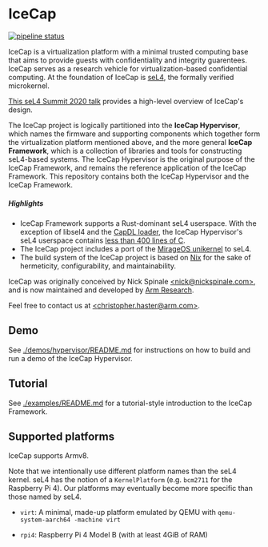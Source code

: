# IceCap

[![pipeline status](https://gitlab.com/arm-research/security/icecap/icecap/badges/main/pipeline.svg)](https://gitlab.com/arm-research/security/icecap/icecap/-/commits/main)

IceCap is a virtualization platform with a minimal trusted computing base that
aims to provide guests with confidentiality and integrity guarentees. IceCap
serves as a research vehicle for virtualization-based confidential computing.
At the foundation of IceCap is [seL4](https://sel4.systems/), the formally
verified microkernel.

[This seL4 Summit 2020 talk](https://nickspinale.com/talks/sel4-summit-2020.html)
provides a high-level overview of IceCap's design.

The IceCap project is logically partitioned into the **IceCap Hypervisor**,
which names the firmware and supporting components which together form the
virtualization platform mentioned above, and the more general **IceCap
Framework**, which is a collection of libraries and tools for constructing
seL4-based systems.  The IceCap Hypervisor is the original purpose of the IceCap
Framework, and remains the reference application of the IceCap Framework. This
repository contains both the IceCap Hypervisor and the IceCap Framework.

##### Highlights

- IceCap Framework supports a Rust-dominant seL4 userspace. With the exception
  of libsel4 and the [CapDL
  loader](https://dl.acm.org/doi/pdf/10.1145/1851276.1851284), the IceCap
  Hypervisor's seL4 userspace contains [less than 400 lines of
  C](./src/c/icecap-runtime).
- The IceCap project includes a port of the [MirageOS unikernel](https://mirage.io/) to seL4.
- The build system of the IceCap project is based on [Nix](https://nixos.org/manual/nix/stable/)
  for the sake of hermeticity, configurability, and maintainability.

IceCap was originally conceived by Nick Spinale [&lt;nick@nickspinale.com&gt;](mailto:nick@nickspinale.com),
and is now maintained and developed by [Arm Research](https://developer.arm.com/solutions/research/research-publications).

Feel free to contact us at [&lt;christopher.haster@arm.com&gt;](mailto:christopher.haster@arm.com).

## Demo

See [./demos/hypervisor/README.md](./demos/hypervisor) for instructions on how
to build and run a demo of the IceCap Hypervisor.

## Tutorial

See [./examples/README.md](./examples) for a tutorial-style introduction to the
IceCap Framework.

## Supported platforms

IceCap supports Armv8.

Note that we intentionally use different platform names than the seL4 kernel.
seL4 has the notion of a `KernelPlatform` (e.g. `bcm2711` for the Raspberry Pi
4). Our platforms may eventually become more specific than those named by seL4.

- `virt`: A minimal, made-up platform emulated by QEMU with `qemu-system-aarch64 -machine virt`

- `rpi4`: Raspberry Pi 4 Model B (with at least 4GiB of RAM)
